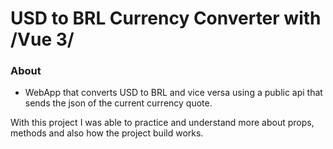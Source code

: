 # USD to BRL Currency Converter with /Vue 3/
### About
- WebApp that converts USD to BRL and vice versa using a public api that sends the json of the current currency quote.

With this project I was able to practice and understand more about props, methods and also how the project build works.